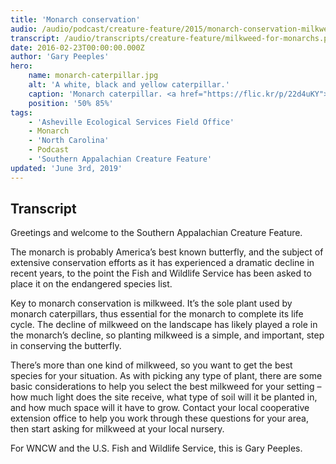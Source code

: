 ```yaml
---
title: 'Monarch conservation'
audio: /audio/podcast/creature-feature/2015/monarch-conservation-milkweed.mp3
transcript: /audio/transcripts/creature-feature/milkweed-for-monarchs.pdf
date: 2016-02-23T00:00:00.000Z
author: 'Gary Peeples'
hero:
    name: monarch-caterpillar.jpg
    alt: 'A white, black and yellow caterpillar.'
    caption: 'Monarch caterpillar. <a href="https://flic.kr/p/22d4uKY">Photo</a> by Edward K. Boggess, USFWS.'
    position: '50% 85%'
tags:
    - 'Asheville Ecological Services Field Office'
    - Monarch
    - 'North Carolina'
    - Podcast
    - 'Southern Appalachian Creature Feature'
updated: 'June 3rd, 2019'
---
```


## Transcript

Greetings and welcome to the Southern Appalachian Creature Feature.

The monarch is probably America’s best known butterfly, and the subject of extensive conservation efforts as it has experienced a dramatic decline in recent years, to the point the Fish and Wildlife Service has been asked to place it on the endangered species list.

Key to monarch conservation is milkweed. It’s the sole plant used by monarch caterpillars, thus essential for the monarch to complete its life cycle. The decline of milkweed on the landscape has likely played a role in the monarch’s decline, so planting milkweed is a simple, and important, step in conserving the butterfly.

There’s more than one kind of milkweed, so you want to get the best species for your situation. As with picking any type of plant, there are some basic considerations to help you select the best milkweed for your setting – how much light does the site receive, what type of soil will it be planted in, and how much space will it have to grow. Contact your local cooperative extension office to help you work through these questions for your area, then start asking for milkweed at your local nursery.

For WNCW and the U.S. Fish and Wildlife Service, this is Gary Peeples.